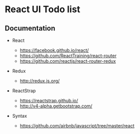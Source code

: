 # React UI Todo list

## Documentation

- React
  - https://facebook.github.io/react/
  - https://github.com/ReactTraining/react-router
  - https://github.com/reactjs/react-router-redux

- Redux
  - http://redux.js.org/

- ReactStrap
  - https://reactstrap.github.io/
  - http://v4-alpha.getbootstrap.com/

- Syntax
  - https://github.com/airbnb/javascript/tree/master/react